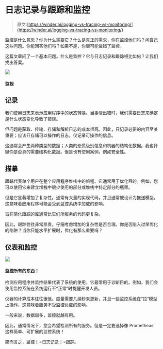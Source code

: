 # 日志记录与跟踪和监控

> 原文:[https://winder.ai/logging-vs-tracing-vs-monitoring/](https://winder.ai/logging-vs-tracing-vs-monitoring/)

监控是什么意思？你为什么需要它？什么是真正的需求，你在监控他们吗？问自己这些问题。你能回答他们吗？如果不是，你很可能做错了监控。

这篇文章问了一个基本问题。什么是监控？它与日志记录和跟踪相比如何？让我们找出答案。

![](../Images/426af4d0e40643dba060179691d83eaa.png)

#### 监视

## 记录

我们使用日志来表示应用程序中的状态转换。当事情出错时，我们需要日志来确定是什么状态变化导致了错误。

但问题是获取、传输、存储和解析日志的成本很高。因此，只记录必要的内容至关重要；应该只存储可以操作的日志。仅记录可操作的信息。

这通常会产生两种类型的数据；人类的恐慌级别信息和机器的结构化数据。我也怀疑你是否真的需要结构化数据。但是也有使用案例，例如安全性。

## 描摹

跟踪代表单个用户在整个应用程序堆栈中的旅程。它通常用于优化目的。例如，您可以使用它来建立堆栈中很少使用的部分或堆栈中特定部分的瓶颈。

但是它显著增加了复杂性。通常有大量的实现代码，并且通常被设计为推送模型，这意味着应用程序可能会受到监控系统中加载的影响。

旨在简化跟踪的库通常比它们所服务的代码更复杂。

因此，跟踪往往非常昂贵。仔细考虑增加的复杂性是否合理。你是否陷入过早优化的陷阱？当你只能水平扩展时，优化有那么重要吗？

## 仪表和监控

![](../Images/bbce03ca4a5cc5aa9dc2762f23e51b63.png)

#### 监控所有的东西！

检测应用程序并监控结果代表了系统的使用。它最常用于诊断目的。例如，我们会使用监控系统在系统运行不“正常”时提醒开发人员。

仪器的计算成本往往很低。度量需要几纳秒来更新，并且一些监控系统在“拉”模型上操作，这意味着服务不受监控负载的影响。

一般来说，数据越多，监控就越有用。

因此，通常情况下，您会希望检测所有的服务。但是一定要选择像 Prometheus 这样简单、可扩展的监控系统！

简而言之，监控！=日志记录！=跟踪。